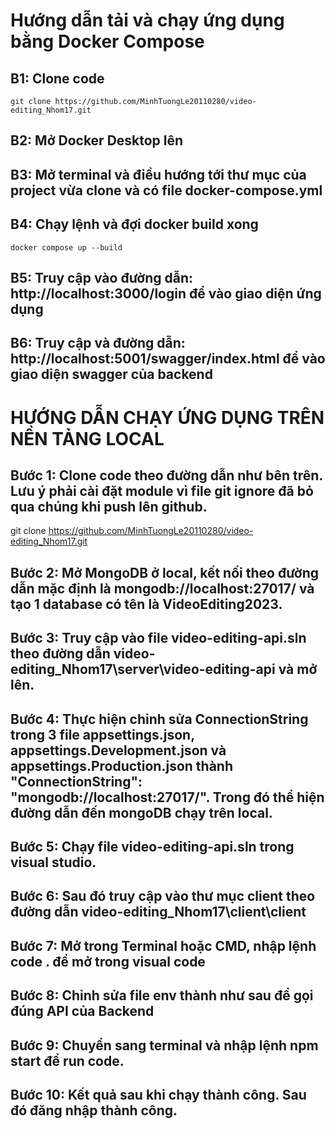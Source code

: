 
# Hướng dẫn tải và chạy ứng dụng bằng Docker Compose

## B1: Clone code

```
git clone https://github.com/MinhTuongLe20110280/video-editing_Nhom17.git
```

## B2: Mở Docker Desktop lên


## B3: Mở terminal và điều hướng tới thư mục của project vừa clone và có file docker-compose.yml

## B4: Chạy lệnh và đợi docker build xong
```
docker compose up --build
```

## B5: Truy cập vào đường dẫn: http://localhost:3000/login để vào giao diện ứng dụng

## B6: Truy cập và đường dẫn: http://localhost:5001/swagger/index.html để vào giao diện swagger của backend



# HƯỚNG DẪN CHẠY ỨNG DỤNG TRÊN NỀN TẢNG LOCAL


## Bước 1: Clone code theo đường dẫn như bên trên. Lưu ý phải cài đặt module vì file git ignore đã bỏ qua chúng khi push lên github.
git clone https://github.com/MinhTuongLe20110280/video-editing_Nhom17.git

## Bước 2: Mở MongoDB ở local, kết nối theo đường dẫn mặc định là mongodb://localhost:27017/ và tạo 1 database có tên là VideoEditing2023.

## Bước 3: Truy cập vào file video-editing-api.sln theo đường dẫn video-editing_Nhom17\server\video-editing-api và mở lên.

## Bước 4: Thực hiện chỉnh sửa ConnectionString trong 3 file appsettings.json, appsettings.Development.json và appsettings.Production.json thành "ConnectionString": "mongodb://localhost:27017/". Trong đó thể hiện đường dẫn đến mongoDB chạy trên local.

## Bước 5: Chạy file video-editing-api.sln trong visual studio. 

## Bước 6:  Sau đó truy cập vào thư mục client theo đường dẫn video-editing_Nhom17\client\client

## Bước 7: Mở trong Terminal hoặc CMD, nhập lệnh code . để mở trong visual code

## Bước 8: Chỉnh sửa file env thành như sau để gọi đúng API của Backend

## Bước 9: Chuyển sang terminal và nhập lệnh npm start để run code.

## Bước 10: Kết quả sau khi chạy thành công. Sau đó đăng nhập thành công.







